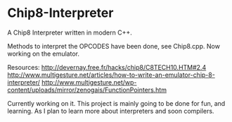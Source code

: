 # Chip8-Interpreter
A Chip8 Interpreter written in modern C++. 


Methods to interpret the OPCODES have been done, see Chip8.cpp. Now working on the emulator. 


Resources:
http://devernay.free.fr/hacks/chip8/C8TECH10.HTM#2.4
http://www.multigesture.net/articles/how-to-write-an-emulator-chip-8-interpreter/
http://www.multigesture.net/wp-content/uploads/mirror/zenogais/FunctionPointers.htm


Currently working on it. This project is mainly going to be done for fun, and learning. As I plan to learn more about interpreters and soon compilers. 
